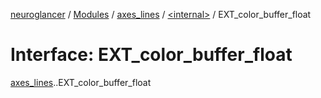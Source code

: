 [neuroglancer](../README.md) / [Modules](../modules.md) / [axes\_lines](../modules/axes_lines.md) / [<internal\>](../modules/axes_lines._internal_.md) / EXT\_color\_buffer\_float

# Interface: EXT\_color\_buffer\_float

[axes_lines](../modules/axes_lines.md).[<internal>](../modules/axes_lines._internal_.md).EXT_color_buffer_float
